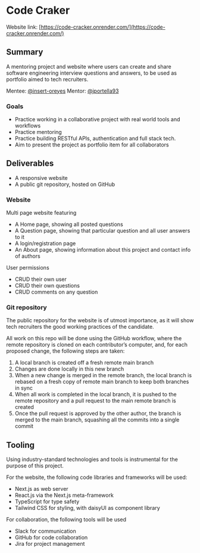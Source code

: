 # Code Craker

Website link: [https://code-cracker.onrender.com/](https://code-cracker.onrender.com/)

## Summary

A mentoring project and website where users can create and share software engineering interview questions and answers, to be used as portfolio aimed to tech recruiters.

Mentee: [@insert-oreyes](https://github.com/insert-oreyes)
Mentor: [@jportella93](https://github.com/jportella93)

### Goals

- Practice working in a collaborative project with real world tools and workflows
- Practice mentoring
- Practice building RESTful APIs, authentication and full stack tech.
- Aim to present the project as portfolio item for all collaborators

## Deliverables

- A responsive website
- A public git repository, hosted on GitHub

### Website

Multi page website featuring
- A Home page, showing all posted questions
- A Question page, showing that particular question and all user answers to it
- A login/registration page
- An About page, showing information about this project and contact info of authors

User permissions
- CRUD their own user
- CRUD their own questions
- CRUD comments on any question

### Git repository

The public repository for the website is of utmost importance, as it will show tech recruiters the good working practices of the candidate.

All work on this repo will be done using the GitHub workflow, where the remote repository is cloned on each contributor’s computer, and, for each proposed change, the following steps are taken:
1. A local branch is created off a fresh remote main branch
1. Changes are done locally in this new branch
1. When a new change is merged in the remote branch, the local branch is rebased on a fresh copy of remote main branch to keep both branches in sync
1. When all work is completed in the local branch, it is pushed to the remote repository and a pull request to the main remote branch is created
1. Once the pull request is approved by the other author, the branch is merged to the main branch, squashing all the commits into a single commit

## Tooling

Using industry-standard technologies and tools is instrumental for the purpose of this project.

For the website, the following code libraries and frameworks will be used:

- Next.js as web server
- React.js via the Next.js meta-framework
- TypeScript for type safety
- Tailwind CSS for styling, with daisyUI as component library

For collaboration, the following tools will be used

- Slack for communication
- GitHub for code collaboration
- Jira for project management
